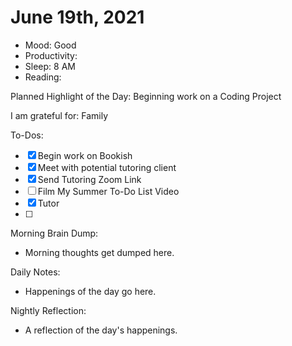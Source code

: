 # June 19th, 2021

- Mood: Good
- Productivity:  
- Sleep: 8 AM
- Reading: 

Planned Highlight of the Day: Beginning work on a Coding Project

I am grateful for: Family

To-Dos:
- [x] Begin work on Bookish
- [x] Meet with potential tutoring client
- [x] Send Tutoring Zoom Link
- [ ] Film My Summer To-Do List Video
- [x] Tutor
- [ ] 


Morning Brain Dump:
- Morning thoughts get dumped here.

Daily Notes:
- Happenings of the day go here.


Nightly Reflection: 
- A reflection of the day's happenings.






